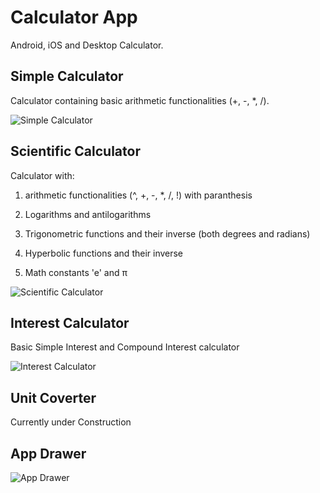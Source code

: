 # Calculator App

Android, iOS and Desktop Calculator.

## Simple Calculator

Calculator containing basic arithmetic functionalities (+, -, *, /).

![Simple Calculator](Screenshots/Simple_Calculator.jpg "Simple Calculator")

## Scientific Calculator

Calculator with:

1. arithmetic functionalities (^, +, -, *, /, !) with paranthesis

2. Logarithms and antilogarithms

3. Trigonometric functions and their inverse (both degrees and radians)

4. Hyperbolic functions and their inverse

5. Math constants 'e' and &#960;

![Scientific Calculator](Screenshots/Scientific_Calculator.jpg "Scientific Calculator")

## Interest Calculator

Basic Simple Interest and Compound Interest calculator

![Interest Calculator](Screenshots/Interest_Calculator.jpg "Interest Calculator")

## Unit Coverter

Currently under Construction

## App Drawer

![App Drawer](Screenshots/App_Drawer.jpg "App_Drawer")
